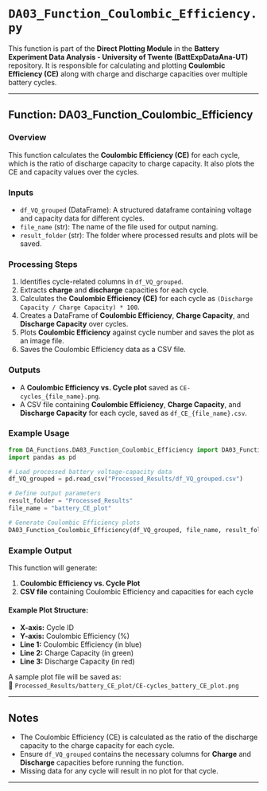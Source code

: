 # `DA03_Function_Coulombic_Efficiency.py`

This function is part of the **Direct Plotting Module** in the **Battery Experiment Data Analysis - University of Twente (BattExpDataAna-UT)** repository. It is responsible for calculating and plotting **Coulombic Efficiency (CE)** along with charge and discharge capacities over multiple battery cycles.

---

## **Function: DA03_Function_Coulombic_Efficiency**
### **Overview**
This function calculates the **Coulombic Efficiency (CE)** for each cycle, which is the ratio of discharge capacity to charge capacity. It also plots the CE and capacity values over the cycles.

### **Inputs**
- `df_VQ_grouped` (DataFrame): A structured dataframe containing voltage and capacity data for different cycles.
- `file_name` (str): The name of the file used for output naming.
- `result_folder` (str): The folder where processed results and plots will be saved.

### **Processing Steps**
1. Identifies cycle-related columns in `df_VQ_grouped`.
2. Extracts **charge** and **discharge** capacities for each cycle.
3. Calculates the **Coulombic Efficiency (CE)** for each cycle as `(Discharge Capacity / Charge Capacity) * 100`.
4. Creates a DataFrame of **Coulombic Efficiency**, **Charge Capacity**, and **Discharge Capacity** over cycles.
5. Plots **Coulombic Efficiency** against cycle number and saves the plot as an image file.
6. Saves the Coulombic Efficiency data as a CSV file.

### **Outputs**
- A **Coulombic Efficiency vs. Cycle plot** saved as `CE-cycles_{file_name}.png`.
- A CSV file containing **Coulombic Efficiency**, **Charge Capacity**, and **Discharge Capacity** for each cycle, saved as `df_CE_{file_name}.csv`.

### **Example Usage**
```python
from DA_Functions.DA03_Function_Coulombic_Efficiency import DA03_Function_Coulombic_Efficiency
import pandas as pd

# Load processed battery voltage-capacity data
df_VQ_grouped = pd.read_csv("Processed_Results/df_VQ_grouped.csv")

# Define output parameters
result_folder = "Processed_Results"
file_name = "battery_CE_plot"

# Generate Coulombic Efficiency plots
DA03_Function_Coulombic_Efficiency(df_VQ_grouped, file_name, result_folder)
```

### **Example Output**
This function will generate:
1. **Coulombic Efficiency vs. Cycle Plot**
2. **CSV file** containing Coulombic Efficiency and capacities for each cycle

#### **Example Plot Structure:**
- **X-axis:** Cycle ID
- **Y-axis:** Coulombic Efficiency (%)
- **Line 1:** Coulombic Efficiency (in blue)
- **Line 2:** Charge Capacity (in green)
- **Line 3:** Discharge Capacity (in red)

A sample plot file will be saved as:  
📂 `Processed_Results/battery_CE_plot/CE-cycles_battery_CE_plot.png`

---

## **Notes**
- The Coulombic Efficiency (CE) is calculated as the ratio of the discharge capacity to the charge capacity for each cycle.
- Ensure `df_VQ_grouped` contains the necessary columns for **Charge** and **Discharge** capacities before running the function.
- Missing data for any cycle will result in no plot for that cycle.

---
